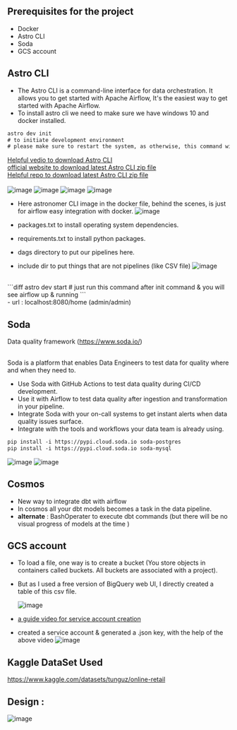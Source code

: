 ## Prerequisites for the project

- Docker
- Astro CLI
- Soda
- GCS account

## Astro CLI
- The Astro CLI is a command-line interface for data orchestration. It allows you to get started with Apache Airflow,  It's the easiest way to get started with Apache Airflow. <br/>
- To install astro cli we need to make sure we have windows 10 and docker installed.

```diff
astro dev init
# to initiate development environment
# please make sure to restart the system, as otherwise, this command will not execute, even when I ran it, after restart, it executed
```  

[Helpful vedio to download Astro CLI](https://www.youtube.com/results?search_query=download+astro+cli+on+windows)<br/>
[official website to download latest Astro CLI zip file](https://docs.astronomer.io/astro/cli/install-cli?tab=windows#install-the-astro-cli)<br/>
[Helpful repo to download latest Astro CLI zip file](https://gist.github.com/andriisoldatenko/e351f5310d14c0270fad681bfd7c49d3) <br/><br/>
![image](https://github.com/sundas586/Retail-Project-An-end-to-end-Airflow-data-pipeline-with-BigQuery-dbt-Soda-and-more-/assets/33677647/0a9c581c-535e-4a8c-b098-1bbd09bf02d5)
![image](https://github.com/sundas586/Retail-Project-An-end-to-end-Airflow-data-pipeline-with-BigQuery-dbt-Soda-and-more-/assets/33677647/519811d6-9a17-4288-9f11-0f0c0fbaae56)
![image](https://github.com/sundas586/Retail-Project-An-end-to-end-Airflow-data-pipeline-with-BigQuery-dbt-Soda-and-more-/assets/33677647/9458b5ff-c460-4c91-ae58-9bb0ef86ecf5)
![image](https://github.com/sundas586/Retail-Project-An-end-to-end-Airflow-data-pipeline-with-BigQuery-dbt-Soda-and-more-/assets/33677647/9287c89f-aaa3-4305-a944-c136d242c876)

- Here astronomer CLI image in the docker file, behind the scenes, is just for airflow easy integration with docker.
  ![image](https://github.com/sundas586/Retail-Project-An-end-to-end-Airflow-data-pipeline-with-BigQuery-dbt-Soda-and-more-/assets/33677647/34df1eff-616f-426b-b3a0-7885c5614125)

- packages.txt to install operating system dependencies.<br/>
- requirements.txt to install python packages.<br/>
- dags directory to put our pipelines here.<br/>
- include dir to put things that are not pipelines (like CSV file)
![image](https://github.com/sundas586/Retail-Project-An-end-to-end-Airflow-data-pipeline-with-BigQuery-dbt-Soda-and-more-/assets/33677647/d9ada26e-9972-4a64-a881-290c0a93d11b)
<br/>
```diff
astro dev start
# just run this command after init command & you will see airflow up & running
```
<br/>
- url : localhost:8080/home (admin/admin)




## Soda
Data quality framework (https://www.soda.io/) <br/><br/>

Soda is a platform that enables Data Engineers to test data for quality where and when they need to.
- Use Soda with GitHub Actions to test data quality during CI/CD development.
- Use it with Airflow to test data quality after ingestion and transformation in your pipeline.
- Integrate Soda with your on-call systems to get instant alerts when data quality issues surface.
- Integrate with the tools and workflows your data team is already using.

```diff
pip install -i https://pypi.cloud.soda.io soda-postgres
pip install -i https://pypi.cloud.soda.io soda-mysql
```
![image](https://github.com/sundas586/Retail-Project-An-end-to-end-Airflow-data-pipeline-with-BigQuery-dbt-Soda-and-more-/assets/33677647/ffc3c84b-e22d-45da-8f98-f3e4e4cd78aa)
![image](https://github.com/sundas586/Retail-Project-An-end-to-end-Airflow-data-pipeline-with-BigQuery-dbt-Soda-and-more-/assets/33677647/8f8ce6a4-924d-46ec-baea-13ec46b0b98b)

## Cosmos
- New way to integrate dbt with airflow <br/>
- In cosmos all your dbt models becomes a task in the data pipeline. <br/>
- **alternate** : BashOperater to execute dbt commands (but there will be no visual progress of models at the time )

## GCS account
- To load a file, one way is to create a bucket (You store objects in containers called buckets. All buckets are associated with a project).
- But as I used a free version of BigQuery web UI, I directly created a table of this csv file.
  
  ![image](https://github.com/sundas586/Retail-Project-An-end-to-end-Airflow-data-pipeline-with-BigQuery-dbt-Soda-and-more-/assets/33677647/1108b304-7334-4adb-81dd-1ace37261874)

- [a guide video for service account creation](https://www.youtube.com/watch?v=q9qHHEk5rVM)
- created a service account & generated a .json key, with the help of the above video
![image](https://github.com/sundas586/dbt-project/assets/33677647/8855f200-f5ca-42d7-8b4a-ad562c8b0cca)
  


## Kaggle DataSet Used
https://www.kaggle.com/datasets/tunguz/online-retail

## Design :
![image](https://github.com/sundas586/Retail-Project-An-end-to-end-Airflow-data-pipeline-with-BigQuery-dbt-Soda-and-more-/assets/33677647/37c3f620-08a7-43cd-a9ab-d34e6041e069)


